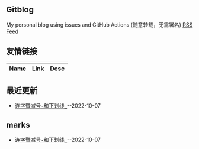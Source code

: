 ## Gitblog
My personal blog using issues and GitHub Actions (随意转载，无需署名)
[RSS Feed](https://raw.githubusercontent.com/yeshiqing/Blog/master/feed.xml)
## 友情链接
| Name | Link | Desc | 
 | ---- | ---- | ---- |
## 最近更新
- [连字暨减号`-`和下划线`_`](https://github.com/yeshiqing/Blog/issues/1)--2022-10-07
## marks
- [连字暨减号`-`和下划线`_`](https://github.com/yeshiqing/Blog/issues/1)--2022-10-07
